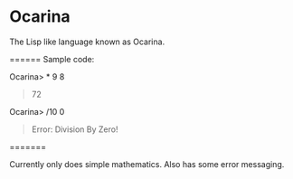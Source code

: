 Ocarina
=======

The Lisp like language known as Ocarina.

======
Sample code:

Ocarina> * 9 8
>72

Ocarina> /10 0
>Error: Division By Zero!

=======

Currently only does simple mathematics.  Also has some error messaging.
